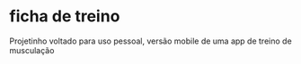 # ficha de treino

Projetinho voltado para uso pessoal, versão mobile de uma app de treino de musculação
